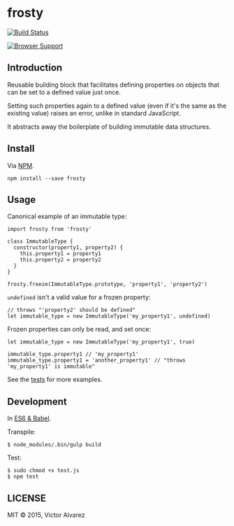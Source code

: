 # frosty

[![Build Status](https://travis-ci.org/yangmillstheory/frosty.svg?branch=master)](https://travis-ci.org/yangmillstheory/mixin.a.lot)

[![Browser Support](https://ci.testling.com/yangmillstheory/frosty.png)
](https://ci.testling.com/yangmillstheory/frosty)

## Introduction

Reusable building block that facilitates defining properties on objects that can be set to a defined value just once.

Setting such properties again to a defined value (even if it's the same as the existing value) raises an error, unlike in standard JavaScript.

It abstracts away the boilerplate of building immutable data structures.


## Install

Via [NPM](https://www.npmjs.com/package/frosty).

`npm install --save frosty`

## Usage

Canonical example of an immutable type:

    import frosty from 'frosty'

    class ImmutableType {
      constructor(property1, property2) {
        this.property1 = property1
        this.property2 = property2
      }
    }

    frosty.freeze(ImmutableType.prototype, 'property1', 'property2')

`undefined` isn't a valid value for a frozen property:

    // throws "'property2' should be defined"
    let immutable_type = new ImmutableType('my_property1', undefined)


Frozen properties can only be read, and set once:

    let immutable_type = new ImmutableType('my_property1', true)

    immutable_type.property1 // 'my_property1'
    immutable_type.property1 = 'another_property1' // "throws 'my_property1' is immutable"
    

See the [tests](https://github.com/yangmillstheory/frosty/blob/master/src/frosty.spec.js) for more examples.

## Development

In [ES6 & Babel](http://babeljs.io/).

Transpile:

    $ node_modules/.bin/gulp build

Test:

    $ sudo chmod +x test.js
    $ npm test

## LICENSE

MIT © 2015, Victor Alvarez
